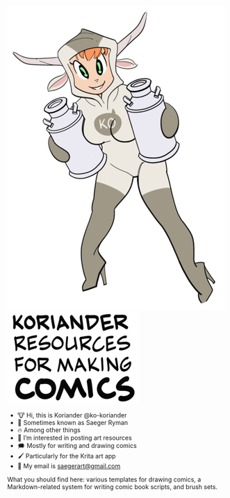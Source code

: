 ![Koriander](img/ko-green.png)![Comics resources](img/comics.png)

- 🐮 Hi, this is Koriander @ko-koriander
- 🧐 Sometimes known as Saeger Ryman
- 🔥 Among other things
- 🎨 I’m interested in posting art resources
- 🗯️ Mostly for writing and drawing comics
- 🖌️ Particularly for the Krita art app
- 📮 My email is saegerart@gmail.com

What you should find here: various templates for drawing comics, a Markdown-related system for writing comic book scripts, and brush sets.

<!---
konstbocker/konstbocker is a ✨ special ✨ repository because its `README.md` (this file) appears on your GitHub profile.
You can click the Preview link to take a look at your changes.
--->
